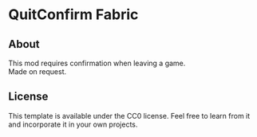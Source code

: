 # QuitConfirm Fabric

## About

This mod requires confirmation when leaving a game.  
Made on request.


## License

This template is available under the CC0 license. Feel free to learn from it and incorporate it in your own projects.
